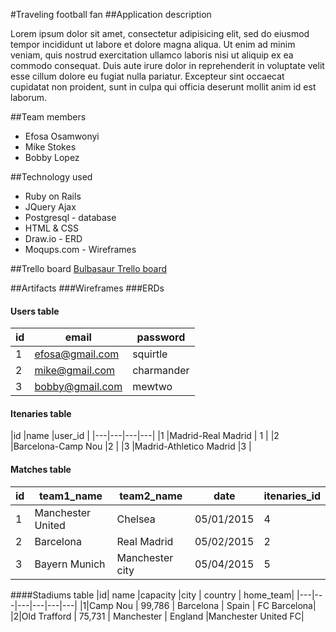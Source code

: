 #Traveling football fan
##Application description

Lorem ipsum dolor sit amet, consectetur adipisicing elit, sed do eiusmod tempor incididunt ut labore et dolore magna aliqua. Ut enim ad minim veniam, quis nostrud exercitation ullamco laboris nisi ut aliquip ex ea commodo consequat. Duis aute irure dolor in reprehenderit in voluptate velit esse cillum dolore eu fugiat nulla pariatur. Excepteur sint occaecat cupidatat non proident, sunt in culpa qui officia deserunt mollit anim id est laborum.

##Team members
+ Efosa Osamwonyi
+ Mike Stokes
+ Bobby Lopez  

##Technology used
+ Ruby on Rails
+ JQuery Ajax
+ Postgresql - database
+ HTML & CSS
+ Draw.io - ERD
+ Moqups.com - Wireframes


##Trello board
<a href="https://trello.com/b/tYYOSPAQ/project-3-bulbasaur">Bulbasaur Trello board</a>

##Artifacts
###Wireframes
###ERDs
#### Users table
|id   | email  |password   |
|---|---|---|
| 1  | efosa@gmail.com  |squirtle   |
| 2  | mike@gmail.com  | charmander  |
| 3  | bobby@gmail.com  | mewtwo |

#### Itenaries table
|id   |name   |user_id   |
|---|---|---|---|
|1   |Madrid-Real Madrid  | 1  |
|2   |Barcelona-Camp Nou   |2   |
|3   |Madrid-Athletico Madrid   |3   |
#### Matches table
|id|team1_name   | team2_name  | date  |itenaries_id|
|---|---|---|---|---|
|1| Manchester United  | Chelsea  |05/01/2015   |4
|2|  Barcelona |Real Madrid   | 05/02/2015  |2
|3| Bayern Munich  | Manchester city  |05/04/2015   |5


####Stadiums table
|id| name  |capacity   |city   | country  | home_team|
|---|---|---|---|---|---|
|1|Camp Nou   | 99,786  | Barcelona  | Spain  | FC Barcelona|
|2|Old Trafford   | 75,731  | Manchester  | England  |Manchester United FC|
